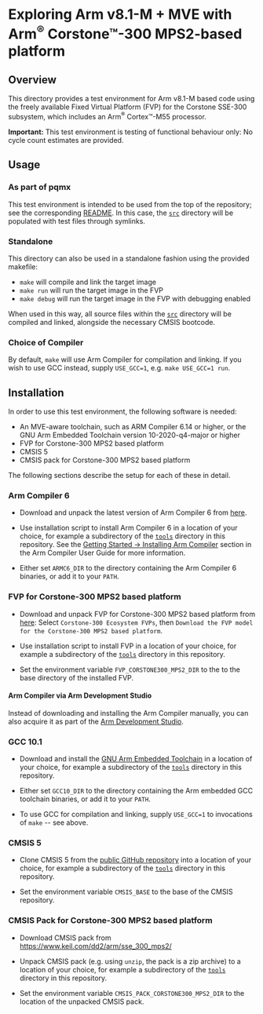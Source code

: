 # Exploring Arm v8.1-M + MVE with Arm<sup>&reg;</sup> Corstone&trade;-300 MPS2-based platform

## Overview

This directory provides a test environment for Arm v8.1-M based code using the freely available Fixed Virtual Platform (FVP) for the Corstone SSE-300
subsystem, which includes an Arm<sup>&reg;</sup> Cortex&trade;-M55 processor.

__Important:__ This test environment is testing of functional behaviour only: No cycle count estimates are provided.

## Usage

### As part of pqmx

This test environment is intended to be used from the top of the repository; see the
corresponding [README](../../README.md). In this case, the [`src`](src) directory will be populated with test files
through symlinks.

### Standalone

This directory can also be used in a standalone fashion using the provided makefile:

- `make` will compile and link the target image
- `make run` will run the target image in the FVP
- `make debug` will run the target image in the FVP with debugging enabled

When used in this way, all source files within the [`src`](src) directory will be compiled and linked, alongside the
necessary CMSIS bootcode.

### Choice of Compiler

By default, `make` will use Arm Compiler for compilation and linking. If you wish to use GCC instead, supply
`USE_GCC=1`, e.g. `make USE_GCC=1 run`.

## Installation

In order to use this test environment, the following software is needed:

- An MVE-aware toolchain, such as ARM Compiler 6.14 or higher, or the GNU Arm Embedded Toolchain version
  10-2020-q4-major or higher
- FVP for Corstone-300 MPS2 based platform
- CMSIS 5
- CMSIS pack for Corstone-300 MPS2 based platform

The following sections describe the setup for each of these in detail.

### Arm Compiler 6

- Download and unpack the latest version of Arm Compiler 6 from
[here](https://developer.arm.com/tools-and-software/embedded/arm-compiler/downloads/version-6).

- Use installation script to install Arm Compiler 6 in a location of your choice, for example
  a subdirectory of the [`tools`](../../../tools) directory in this repository. See the [Getting Started -> Installing
  Arm Compiler](https://developer.arm.com/documentation/100748/0615/Getting-Started/Installing-Arm-Compiler?lang=en)
  section in the Arm Compiler User Guide for more information.

- Either set `ARMC6_DIR` to the directory containing the Arm Compiler 6 binaries, or add it to your `PATH`.

### FVP for Corstone-300 MPS2 based platform

- Download and unpack FVP for Corstone-300 MPS2 based platform from
  [here](https://developer.arm.com/tools-and-software/open-source-software/arm-platforms-software/arm-ecosystem-fvps):
  Select `Corstone-300 Ecosystem FVPs`, then `Download the FVP model for the Corstone-300 MPS2 based platform`.

- Use installation script to install FVP in a location of your choice, for example a subdirectory of the
  [`tools`](../../../tools) directory in this repository.

- Set the environment variable `FVP_CORSTONE300_MPS2_DIR` to the to the base directory of the installed FVP.

#### Arm Compiler via Arm Development Studio

Instead of downloading and installing the Arm Compiler manually, you can also acquire it as part of the [Arm Development
Studio](https://developer.arm.com/tools-and-software/embedded/arm-development-studio).

### GCC 10.1

- Download and install the [GNU Arm Embedded
  Toolchain](https://developer.arm.com/tools-and-software/open-source-software/developer-tools/gnu-toolchain/gnu-rm) in
  a location of your choice, for example a subdirectory of the
  [`tools`](../../../tools) directory in this repository.

- Either set `GCC10_DIR` to the directory containing the Arm embedded GCC toolchain binaries, or add it to your `PATH`.

- To use GCC for compilation and linking, supply `USE_GCC=1` to invocations of `make` -- see above.

### CMSIS 5

- Clone CMSIS 5 from the [public GitHub repository](https://github.com/ARM-software/CMSIS_5) into a location of your
  choice, for example a subdirectory of the [`tools`](../../../tools) directory in this repository.

- Set the environment variable `CMSIS_BASE` to the base of the CMSIS repository.

### CMSIS Pack for Corstone-300 MPS2 based platform

- Download CMSIS pack from https://www.keil.com/dd2/arm/sse_300_mps2/

- Unpack CMSIS pack (e.g. using `unzip`, the pack is a zip archive) to a location of your choice,
  for example a subdirectory of the [`tools`](../../../tools) directory in this repository.

- Set the environment variable `CMSIS_PACK_CORSTONE300_MPS2_DIR` to the location of the unpacked
  CMSIS pack.
